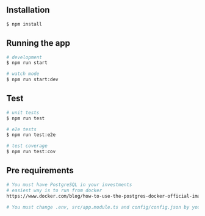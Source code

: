 

## Installation

```bash
$ npm install
```

## Running the app

```bash
# development
$ npm run start

# watch mode
$ npm run start:dev

```

## Test

```bash
# unit tests
$ npm run test

# e2e tests
$ npm run test:e2e

# test coverage
$ npm run test:cov
```

## Pre requirements

```bash
# You must have PostgreSQL in your investments
# easiest way is to run from docker
https://www.docker.com/blog/how-to-use-the-postgres-docker-official-image/

# You must change .env, src/app.module.ts and config/config.json by your credentials

```


